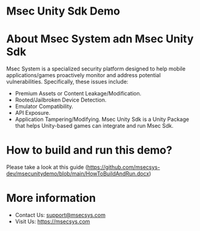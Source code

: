 # Msec Unity Sdk Demo
# About Msec System adn Msec Unity Sdk
Msec System is a specialized security platform designed to help mobile applications/games proactively monitor and address potential vulnerabilities. Specifically, these issues include:
- Premium Assets or Content Leakage/Modification.
- Rooted/Jailbroken Device Detection.
- Emulator Compatibility.
- API Exposure.
- Application Tampering/Modifying.
Msec Unity Sdk is a Unity Package that helps Unity-based games can integrate and run Msec Sdk.
# How to build and run this demo?
Please take a look at this guide (https://github.com/msecsys-dev/msecunitydemo/blob/main/HowToBuildAndRun.docx) 
# More information
- Contact Us: support@msecsys.com
- Visit Us: https://msecsys.com

